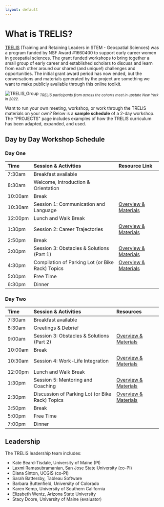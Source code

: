 ```yaml
---
layout: default
---
```


# What is TRELIS?

<a href="https://www.ucgis.org/trelis">TRELIS</a>  (Training and Retaining Leaders in STEM - Geospatial Sciences) was a program funded by NSF Award #1660400 to support early career women in geospatial sciences. The grant funded workshops to bring together a small group of early career and established scholars to discuss and learn from each other around our shared (and unique!) challenges and opportunities. The initial grant award period has now ended, but the conversations and materials generated by the project are something we want to make publicly available through this online toolkit.

![TRELIS_Group](assets/images/ALL_TRELIS.JPG)
<sub> *TRELIS participants from across the cohorts meet in upstate New York in 2022.* </sub>

Want to run your own meeting, workshop, or work through the TRELIS materials on your own? Below is a **sample schedule** of a 2-day workshop. The "PROJECTS" page includes examples of how the TRELIS curriculum has been adapted, expanded, and used.

## Day by Day Workshop Schedule

### Day One

| Time         | Session & Activities         | Resource Link  |
|:-------------|:------------------|:------|
| 7:30am       | Breakfast available |   |
| 8:30am       | Welcome, Introduction & Orientation   |   |
| 10:00am      | Break       |   |
| 10:30am      | Session 1: Communication and Language   | <a href="https://trelistoolkit.github.io/session1"> Overview & Materials </a> |
| 12:00pm      | Lunch and Walk Break       |   |
| 1:30pm       | Session 2: Career Trajectories   | <a href="https://trelistoolkit.github.io/session2"> Overview & Materials </a> |
| 2:50pm       | Break  |  |
| 3:00pm       | Session 3: Obstacles & Solutions (Part 1)  | <a href="https://trelistoolkit.github.io/session3"> Overview & Materials  </a>  |
| 4:30pm       | Compilation of Parking Lot (or Bike Rack) Topics   | <a href="https://trelistoolkit.github.io/parking-lot"> Overview & Materials  </a>  |
| 5:00pm       | Free Time  |   |
| 6:30pm       | Dinner   |   |

### Day Two


| Time         | Session & Activities         | Resources  |
|:-------------|:------------------|:------|
| 7:30am       | Breakfast available |   |
| 8:30am       | Greetings & Debrief  |   |
| 9:00am       | Session 3: Obstacles & Solutions (Part 2)       | <a href="https://trelistoolkit.github.io/session3"> Overview & Materials  </a> |
| 10:00am      | Break  |   |
| 10:30am      | Session 4: Work-Life Integration   | <a href="https://trelistoolkit.github.io/session4"> Overview & Materials  </a>  |
| 12:00pm      | Lunch and Walk Break       |   |
| 1:30pm       | Session 5: Mentoring and Coaching  | <a href="https://trelistoolkit.github.io/session5"> Overview & Materials  </a>  |
| 2:30pm       | Discussion of Parking Lot (or Bike Rack) Topics  | <a href="https://trelistoolkit.github.io/parking-lot"> Overview & Materials  </a>  |
| 3:50pm       | Break  |  |
| 5:00pm       | Free Time  |   |
| 7:00pm       | Dinner   |   |

## Leadership
The TRELIS leadership team includes:
* Kate Beard-Tisdale, University of Maine (PI)
* Laxmi Ramasubramanian, San Jose State University (co-PI)
* Diana Sinton, UCGIS (co-PI)
* Sarah Battersby, Tableau Software
* Barbara Buttenfield, University of Colorado
* Karen Kemp, University of Southern California
* Elizabeth Wentz, Arizona State University
* Stacy Doore, University of Maine (evaluator)

